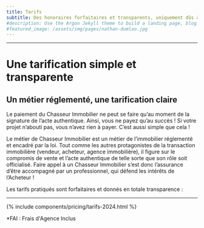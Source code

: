 ```yaml
---
title: Tarifs
subtitle: Des honoraires forfaitaires et transparents, uniquement dûs à la signature de l’acte authentique.
#description: Use the Argon Jekyll theme to build a landing page, blog or complete website.
#featured_image: /assets/img/pages/nathan-dumlao.jpg
---
```


--- 
# Une tarification simple et transparente

## Un métier réglementé, une tarification claire
Le paiement du Chasseur Immobilier ne peut se faire qu’au moment de la signature de l’acte authentique. Ainsi, vous ne payez qu’au succès ! Si votre projet n’abouti pas, vous n’avez rien à payer. C’est aussi simple que cela !

Le métier de Chasseur Immobilier est un métier de l’immobilier réglementé et encadré par la loi. Tout comme les autres protagonistes de la transaction immobilière (vendeur, acheteur, agence immobilière), il figure sur le compromis de vente et l’acte authentique de telle sorte que son rôle soit officialisé. Faire appel à un Chasseur Immobilier s’est donc l’assurance d’être accompagné par un professionnel, qui défend les intérêts de l’Acheteur !

Les tarifs pratiqués sont forfaitaires et donnés en totale transparence :

---


{% include components/pricing/tarifs-2024.html %}

*FAI : Frais d'Agence Inclus